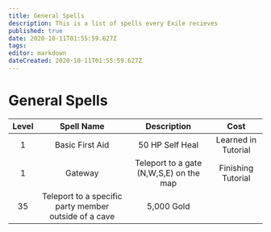 ```yaml
---
title: General Spells
description: This is a list of spells every Exile recieves
published: true
date: 2020-10-11T01:55:59.627Z
tags: 
editor: markdown
dateCreated: 2020-10-11T01:55:59.627Z
---
```


# General Spells
| Level | Spell Name | Description | Cost |
| :---: | :---: | :---: | :---: |
| 1 | Basic First Aid | 50 HP Self Heal | Learned in Tutorial |
| 1 | Gateway | Teleport to a gate (N,W,S,E) on the map | Finishing Tutorial |
| 35 | Teleport to a specific party member outside of a cave | 5,000 Gold |
